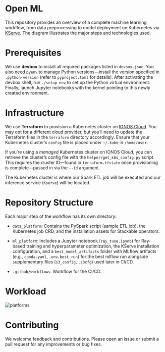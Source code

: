 # Open ML

This repository provides an overview of a complete machine learning workflow, from data preprocessing to model deployment on Kubernetes via [KServe](https://github.com/kserve/kserve). The diagram illustrates the major steps and technologies used.

# Prerequisites

We use **devbox** to install all required packages listed in `devbox.json`. You also need `pyenv` to manage Python versions—install the version specified in `.python-version` (refer to `pyproject.toml` for details). After activating the devbox shell, run `./setup-env` to set up the Python virtual environment. Finally, launch Jupyter notebooks with the kernel pointing to this newly created environment.   

# Infrastructure

We use **Terraform** to provision a Kubernetes cluster on [IONOS Cloud](https://cloud.ionos.de). You may opt for a different cloud provider, but you’ll need to update the Terraform files in the `terraform` directory accordingly. Ensure that your Kubernetes cluster’s `config` file is placed under `~/.kube` in `/home/user`.

If you’re using a *managed* Kubernetes cluster on IONOS Cloud, you can retrieve the cluster’s config file with the `helper/get_k8s_config.py` script. This requires the cluster ID—found in `terraform.tfstate` once provisioning is complete—passed in via the `--id` argument.

The Kubernetes cluster is where our Spark ETL job will be executed and our inference service (`Kserve`) will be located. 

# Repository Structure

Each major step of the workflow has its own directory:

* `data_platform`: Contains the PySpark script (sample ETL job), the Kubernetes job CRD, and the installation assets for Stackable operators.
* `ml_platform`: Includes a Jupyter notebook (`ray_tune.ipynb`) for Ray-based training and hyperparameter optimization, the KServe installation configuration, and a `best_model_artifacts` folder with MLflow artifacts (e.g., `conda.yaml`, `.env.best_run`) for the best mlflow run alongside supplementary files (`s3_config`, `.s3cfg`) used later in CI/CD.

* `.github/workflows`: Workflow for the CI/CD. 

# Workload

![platforms](./pictures/stack.png "Workload")


# Contributing

We welcome feedback and contributions. Please open an issue or submit a pull request for any improvements or bug fixes.
